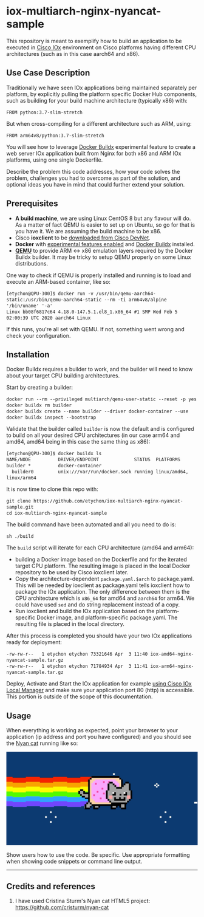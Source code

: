 # iox-multiarch-nginx-nyancat-sample

This repository is meant to exemplify how to build an application to be executed in [Cisco IOx](https://www.cisco.com/c/en/us/products/cloud-systems-management/iox/index.html) environment on Cisco platforms having different CPU architectures (such as in this case aarch64 and x86).

## Use Case Description

Traditionally we have seen IOx applications being maintained separately per platform, by explicitly pulling the platform specific Docker Hub components, such as building for your build machine architecture (typically x86) with:

    FROM python:3.7-slim-stretch

But when cross-compiling for a different architecture such as ARM, using:

    FROM arm64v8/python:3.7-slim-stretch

You will see how to leverage [Docker Buildx](https://docs.docker.com/buildx/working-with-buildx/) experimental feature to create a web server IOx application built from Nginx for both x86 and ARM IOx platforms, using one single Dockerfile.


Describe the problem this code addresses, how your code solves the problem, challenges you had to overcome as part of the solution, and optional ideas you have in mind that could further extend your solution.

## Prerequisites

* **A build machine**, we are using Linux CentOS 8 but any flavour will do. As a matter of fact QEMU is easier to set up on Ubuntu, so go for that is you have it. We are assuming the build machine to be x86.
* Cisco **ioxclient** to be [downloaded from Cisco DevNet](https://developer.cisco.com/docs/iox/#!iox-resource-downloads).
* **Docker** with [experimental features enabled](https://docs.docker.com/engine/reference/commandline/cli/#experimental-features) and [Docker Buildx](https://docs.docker.com/buildx/working-with-buildx/) installed.
* [**QEMU**](https://www.qemu.org/) to provide ARM <-> x86 emulation layers required by the Docker Buildx builder. It may be tricky to setup QEMU properly on some Linux distributions.

One way to check if QEMU is properly installed and running is to load and execute an ARM-based container, like so:

```
[etychon@QPU-300]$ docker run -v /usr/bin/qemu-aarch64-static:/usr/bin/qemu-aarch64-static --rm -ti arm64v8/alpine '/bin/uname' '-a'
Linux bb08f6817c64 4.18.0-147.5.1.el8_1.x86_64 #1 SMP Wed Feb 5 02:00:39 UTC 2020 aarch64 Linux
```
If this runs, you're all set with QEMU. If not, something went wrong and check your configuration.

## Installation

Docker Buildx requires a builder to work, and the builder will need to know about your target CPU building architectures.

Start by creating a builder:

    docker run --rm --privileged multiarch/qemu-user-static --reset -p yes
    docker buildx rm builder
    docker buildx create --name builder --driver docker-container --use
    docker buildx inspect --bootstrap

Validate that the builder called `builder` is now the default and is configured to build on all your desired CPU architectures (in our case arm64 and amd64, amd64 being in this case the same thing as x86):

    [etychon@QPU-300]$ docker buildx ls
    NAME/NODE          DRIVER/ENDPOINT             STATUS  PLATFORMS
    builder *          docker-container                    
      builder0         unix:///var/run/docker.sock running linux/amd64, linux/arm64

It is now time to clone this repo with:

```
git clone https://github.com/etychon/iox-multiarch-nginx-nyancat-sample.git
cd iox-multiarch-nginx-nyancat-sample
```

The build command have been automated and all you need to do is:

```
sh ./build
```

The `build` script will iterate for each CPU architecture (amd64 and arm64):

* building a Docker image based on the Dockerfile and for the iterated target CPU platform. The resulting image is placed in the local Docker repository to be used by Cisco ioxclient later.
* Copy the architecture-dependent `package.yaml.$arch` to package.yaml. This will be needed by ioxclient as package.yaml tells ioxclient how to package the IOx application. The only difference between them is the CPU architecture which is `x86_64` for amd64 and `aarch64` for arm64. We could have used `sed` and do string replacement instead of a copy.
* Run ioxclient and build the IOx application based on the platform-specific Docker image, and platform-specific package.yaml. The resulting file is placed in the local directory.

After this process is completed you should have your two IOx applications ready for deployment:

```
-rw-rw-r--   1 etychon etychon 73321646 Apr  3 11:40 iox-amd64-nginx-nyancat-sample.tar.gz
-rw-rw-r--   1 etychon etychon 71784934 Apr  3 11:41 iox-arm64-nginx-nyancat-sample.tar.gz
```

Deploy, Activate and Start the IOx application for example [using Cisco IOx Local Manager](https://www.cisco.com/c/en/us/td/docs/routers/access/800/software/guides/iox/lm/reference-guide/1-9/b_iox_lm_ref_guide_1_9.html) and make sure your application port 80 (http) is accessible. This portion is outside of the scope of this documentation.

## Usage

When everything is working as expected, point your browser to your application (ip address and port you have configured) and you should see the [Nyan cat](https://en.wikipedia.org/wiki/Nyan_Cat) running like so:

![nyan](images/nyan.gif)

Show users how to use the code. Be specific.
Use appropriate formatting when showing code snippets or command line output.

----

## Credits and references

1. I have used Cristina Sturm's Nyan cat HTML5 project: https://github.com/cristurm/nyan-cat
